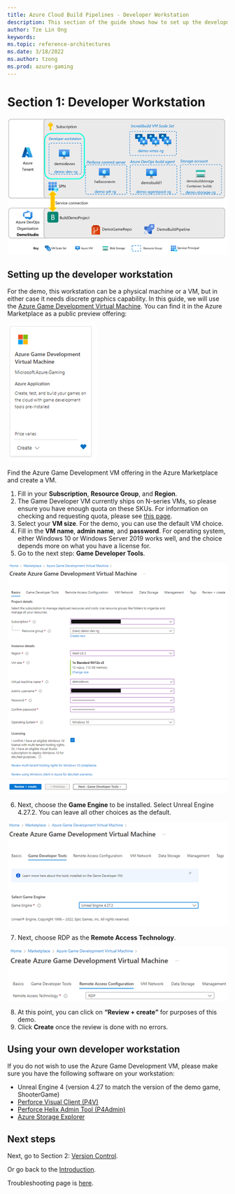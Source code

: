 ```yaml
---
title: Azure Cloud Build Pipelines - Developer Workstation
description: This section of the guide shows how to set up the development workstation. This is part 2 of an 8 part series.
author: Tze Lin Ong
keywords: 
ms.topic: reference-architectures
ms.date: 3/18/2022
ms.author: tzong
ms.prod: azure-gaming
---
```

# Section 1: Developer Workstation

[![Azure Cloud Build Section 1 Overview](media/cloud-build-pipeline/acb-1-devws/acb-1-roadmap.png)](media/cloud-build-pipeline/acb-1-devws/acb-1-roadmap.png)

## Setting up the developer workstation

For the demo, this workstation can be a physical machine or a VM, but in either case it needs discrete graphics capability. In this guide, we will use the [Azure Game Development Virtual Machine](./game-dev-virtual-machine). You can find it in the Azure Marketplace as a public preview offering:

[![Game Dev VM](media/cloud-build-pipeline/acb-1-devws/gamedevvm-azureoffer.png)](media/cloud-build-pipeline/acb-1-devws/gamedevvm-azureoffer.png)

Find the Azure Game Development VM offering in the Azure Marketplace and create a VM.

1. Fill in your **Subscription**, **Resource Group**, and **Region**.
2. The Game Developer VM currently ships on N-series VMs, so please ensure you have enough quota on these SKUs. For information on checking and requesting quota, please see [this page](/azure/azure-portal/supportability/per-vm-quota-requests).  
3. Select your **VM size**. For the demo, you can use the default VM choice.
4. Fill in the **VM name**, **admin name**, and **password**. For operating system, either Windows 10 or Windows Server 2019 works well, and the choice depends more on what you have a license for.
5. Go to the next step: **Game Developer Tools**.

[![Game Dev VM creation part 1](media/cloud-build-pipeline/acb-1-devws/createvm1.png)](media/cloud-build-pipeline/acb-1-devws/createvm1.png)

6. Next, choose the **Game Engine** to be installed. Select Unreal Engine 4.27.2. You can leave all other choices as the default.

[![Game Dev VM creation part 2](media/cloud-build-pipeline/acb-1-devws/createvm2.png)](media/cloud-build-pipeline/acb-1-devws/createvm2.png)

7. Next, choose RDP as the **Remote Access Technology**.

[![Game Dev VM creation part 3](media/cloud-build-pipeline/acb-1-devws/createvm3.png)](media/cloud-build-pipeline/acb-1-devws/createvm3.png)

8. At this point, you can click on **“Review + create”** for purposes of this demo.
9. Click **Create** once the review is done with no errors.

## Using your own developer workstation

If you do not wish to use the Azure Game Development VM, please make sure you have the following software on your workstation:

- Unreal Engine 4 (version 4.27 to match the version of the demo game, ShooterGame)
- [Perforce Visual Client (P4V)](https://www.perforce.com/downloads/helix-visual-client-p4v)
- [Perforce Helix Admin Tool (P4Admin)](https://www.perforce.com/downloads/administration-tool)
- [Azure Storage Explorer](https://azure.microsoft.com/features/storage-explorer/)

## Next steps

Next, go to Section 2: [Version Control](./azurecloudbuilds-2-versioncontrol.md).

Or go back to the [Introduction](./azurecloudbuilds-0-intro.md).

Troubleshooting page is [here](./azurecloudbuilds-9-troubleshooting.md).

